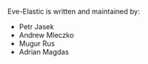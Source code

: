 
Eve-Elastic is written and maintained by:

* Petr Jasek
* Andrew Mleczko
* Mugur Rus
* Adrian Magdas
